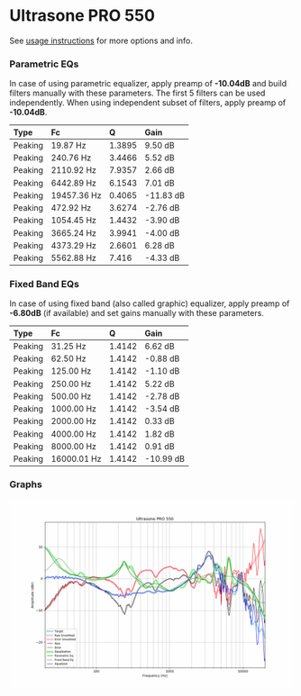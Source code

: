 # Ultrasone PRO 550
See [usage instructions](https://github.com/jaakkopasanen/AutoEq#usage) for more options and info.

### Parametric EQs
In case of using parametric equalizer, apply preamp of **-10.04dB** and build filters manually
with these parameters. The first 5 filters can be used independently.
When using independent subset of filters, apply preamp of **-10.04dB**.

| Type    | Fc          |      Q | Gain      |
|:--------|:------------|:-------|:----------|
| Peaking | 19.87 Hz    | 1.3895 | 9.50 dB   |
| Peaking | 240.76 Hz   | 3.4466 | 5.52 dB   |
| Peaking | 2110.92 Hz  | 7.9357 | 2.66 dB   |
| Peaking | 6442.89 Hz  | 6.1543 | 7.01 dB   |
| Peaking | 19457.36 Hz | 0.4065 | -11.83 dB |
| Peaking | 472.92 Hz   | 3.6274 | -2.76 dB  |
| Peaking | 1054.45 Hz  | 1.4432 | -3.90 dB  |
| Peaking | 3665.24 Hz  | 3.9941 | -4.00 dB  |
| Peaking | 4373.29 Hz  | 2.6601 | 6.28 dB   |
| Peaking | 5562.88 Hz  | 7.416  | -4.33 dB  |

### Fixed Band EQs
In case of using fixed band (also called graphic) equalizer, apply preamp of **-6.80dB**
(if available) and set gains manually with these parameters.

| Type    | Fc          |      Q | Gain      |
|:--------|:------------|:-------|:----------|
| Peaking | 31.25 Hz    | 1.4142 | 6.62 dB   |
| Peaking | 62.50 Hz    | 1.4142 | -0.88 dB  |
| Peaking | 125.00 Hz   | 1.4142 | -1.10 dB  |
| Peaking | 250.00 Hz   | 1.4142 | 5.22 dB   |
| Peaking | 500.00 Hz   | 1.4142 | -2.78 dB  |
| Peaking | 1000.00 Hz  | 1.4142 | -3.54 dB  |
| Peaking | 2000.00 Hz  | 1.4142 | 0.33 dB   |
| Peaking | 4000.00 Hz  | 1.4142 | 1.82 dB   |
| Peaking | 8000.00 Hz  | 1.4142 | 0.91 dB   |
| Peaking | 16000.01 Hz | 1.4142 | -10.99 dB |

### Graphs
![](./Ultrasone%20PRO%20550.png)